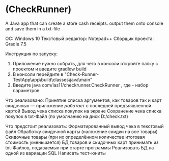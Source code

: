# (CheckRunner)
 A Java app that can create a store cash receipts. output them onto console and save them in a txt-file

OC: Windows 10
Текстовый редактор: Notepad++
Сборщик проекта: Gradle 7.5

Инструкция по запуску:
1. Приложение нужно собрать, для чего в консоли откройте папку с проектом и введите gradlew build
2. В консоли перейдите в "Check-Runner-TestApp\app\build\classes\java\main"
3. Введите java com/las11/checkrunner.CheckRunner ,
где - набор параметров

Что реализовано:
	Принятие списка аргументов, как товаров так и карт скидочных — приложение *работает* с последней предъяявленной картой
	Вывод чека списка покупок на экране
	Сохранение чека списка покупок в txt-Файл (по умолчанию на диск D:/check.txt)

Что предстоит реализовать:
	Форматированный вывод чека в текстовый файл
	Обработку скидочной карты (наложение скидки на все товары)
	Скидочные товары (при их определённом количестве итоговая стоимость уменьшается)
	БД товаров и скидочных карт принимать из txt-Файлов, подаваемых при старте программы
	Реализовать БД на одной из вариации SQL
	Написать тест-юниты
